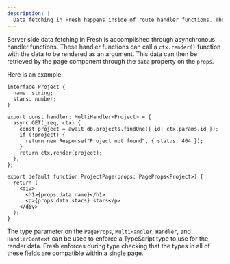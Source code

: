 ```yaml
---
description: |
  Data fetching in Fresh happens inside of route handler functions. These can pass route data to the page via page props.
---
```


Server side data fetching in Fresh is accomplished through asynchronous handler
functions. These handler functions can call a `ctx.render()` function with the
data to be rendered as an argument. This data can then be retrieved by the page
component through the `data` property on the `props`.

Here is an example:

```tsx
interface Project {
  name: string;
  stars: number;
}

export const handler: MultiHandler<Project> = {
  async GET(_req, ctx) {
    const project = await db.projects.findOne({ id: ctx.params.id });
    if (!project) {
      return new Response("Project not found", { status: 404 });
    }
    return ctx.render(project);
  },
};

export default function ProjectPage(props: PageProps<Project>) {
  return (
    <div>
      <h1>{props.data.name}</h1>
      <p>{props.data.stars} stars</p>
    </div>
  );
}
```

The type parameter on the `PageProps`, `MultiHandler`, `Handler`, and
`HandlerContext` can be used to enforce a TypeScript type to use for the render
data. Fresh enforces during type checking that the types in all of these fields
are compatible within a single page.
